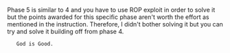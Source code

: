 Phase 5 is similar to 4 and you have to use ROP exploit in order to solve it but the points awarded for this specific phase aren't worth
the effort as mentioned in the instruction. Therefore, I didn't bother solving it but you can try and solve it building off from phase 4.


       God is Good.
